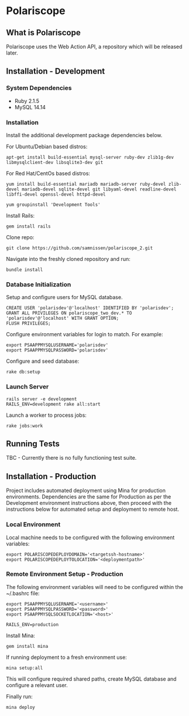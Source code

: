 Polariscope
===========

What is Polariscope
-------------------

Polariscope uses the Web Action API, a repository which will be released later.

Installation - Development
--------------------------

### System Dependencies


*	Ruby 2.1.5
*	MySQL 14.14

### Installation


Install the additional development package dependencies below.

For Ubuntu/Debian based distros:

	apt-get install build-essential mysql-server ruby-dev zlib1g-dev libmysqlclient-dev libsqlite3-dev git

For Red Hat/CentOs based distros:

	yum install build-essential mariadb mariadb-server ruby-devel zlib-devel mariadb-devel sqlite-devel git libyaml-devel readline-devel libffi-devel openssl-devel httpd-devel

	yum groupinstall 'Development Tools'

Install Rails:

	gem install rails

Clone repo:

	git clone https://github.com/samnissen/polariscope_2.git

Navigate into the freshly cloned repository and run:

	bundle install

### Database Initialization


Setup and configure users for MySQL database.

	CREATE USER 'polarisdev'@'localhost' IDENTIFIED BY 'polarisdev';
	GRANT ALL PRIVILEGES ON polariscope_two_dev.* TO 'polarisdev'@'localhost' WITH GRANT OPTION;
	FLUSH PRIVILEGES;

Configure environment variables for login to match. For example:

	export PSAAPPMYSQLUSERNAME='polarisdev'
	export PSAAPPMYSQLPASSWORD='polarisdev'

Configure and seed database:
	
	rake db:setup

### Launch Server

	rails server -e development
	RAILS_ENV=development rake all:start

Launch a worker to process jobs:
	
	rake jobs:work

Running Tests
-------------

TBC - Currently there is no fully functioning test suite.

Installation - Production
-------------------------
Project includes automated deployment using Mina for production environments. Dependencies are the same for Production as per the Development environment instructions above, then proceed with the instructions below for automated setup and deployment to remote host.

### Local Environment
Local machine needs to be configured with the following environment variables:

	export POLARISCOPEDEPLOYDOMAIN='<targetssh-hostname>'
	export POLARISCOPEDEPLOYTOLOCATION='<deploymentpath>'

### Remote Environment Setup - Production
The following environment variables will need to be configured within the ~/.bashrc file:

	export PSAAPPMYSQLUSERNAME='<username>'
	export PSAAPPMYSQLPASSWORD='<password>'
	export PSAAPPMYSQLSOCKETLOCATION='<host>'

	RAILS_ENV=production

Install Mina:

	gem install mina

If running deployment to a fresh environment use:

	mina setup:all

This will configure required shared paths, create MySQL database and configure a relevant user.

Finally run:

	mina deploy
